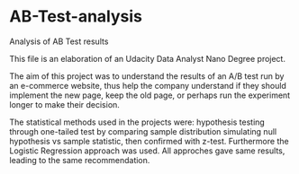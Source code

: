 # AB-Test-analysis
Analysis of AB Test results

This file is an elaboration of an Udacity Data Analyst Nano Degree project.

The aim of this project was to understand the results of an A/B test run by an e-commerce website, thus 
help the company understand if they should implement the new page, keep the old page, or perhaps run the 
experiment longer to make their decision.

The statistical methods used in the projects were: hypothesis testing through one-tailed test by comparing
sample distribution simulating null hypothesis vs sample statistic, then confirmed with z-test. 
Furthermore the Logistic Regression approach was used. All approches gave same results, leading to the same 
recommendation.
